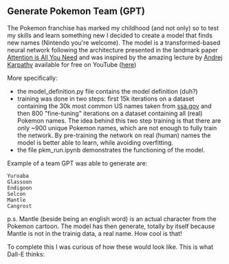 ## Generate Pokemon Team (GPT)
The Pokemon franchise has marked my childhood (and not only) so to test my skills and learn something new I decided to create a model that finds new names (Nintendo you're welcome).
The model is a transformed-based neural network following the architecture presented in the landmark paper [Attention is All You Need](https://doi.org/10.48550/arXiv.1706.03762) and was inspired by the amazing lecture by [Andrej Karpathy](https://en.wikipedia.org/wiki/Andrej_Karpathy) available for free on YouTube ([here](https://www.youtube.com/playlist?list=PLAqhIrjkxbuWI23v9cThsA9GvCAUhRvKZ)) 

More specifically:
- the model_definition.py file contains the model definition (duh?)
- training was done in two steps: first 15k iterations on a dataset containing the 30k most common US names taken from [ssa.gov](https://www.ssa.gov/oact/babynames/)  and then 800 "fine-tuning" iterations on a dataset containing all (real) Pokemon names. The idea behind this two step training is that there are only ~900 unique Pokemon names, which are not enough to fully train the network. By pre-training the network on real (human) names the model is better able to learn, while avoiding overfitting.
- the file pkm_run.ipynb demonstrates the functioning of the model.

Example of a team GPT was able to generate are:
```
Yuroaba  
Glassoon 
Endigoon
Selcon 
Mantle 
Cangrost
```
p.s. Mantle (beside being an english word) is an actual character from the Pokemon cartoon. The model has then generate, totally by itself because Mantle is not in the trainig data, a real name. How cool is that!

To complete this I was curious of how these would look like. This is what Dall-E thinks:
